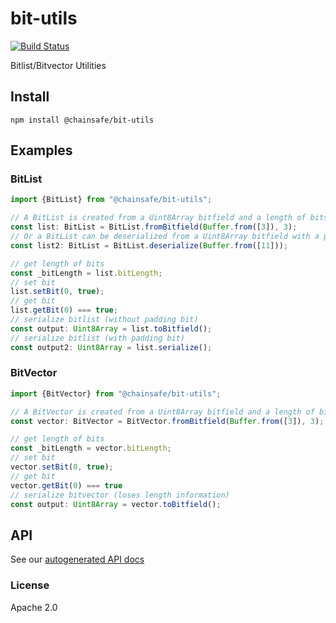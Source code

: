 # bit-utils
[![Build Status](https://travis-ci.com/ChainSafe/bit-utils.svg?branch=master)](https://travis-ci.com/ChainSafe/bit-utils)

Bitlist/Bitvector Utilities

## Install

`npm install @chainsafe/bit-utils`

## Examples

### BitList
```typescript
import {BitList} from "@chainsafe/bit-utils";

// A BitList is created from a Uint8Array bitfield and a length of bits
const list: BitList = BitList.fromBitfield(Buffer.from([3]), 3);
// Or a BitList can be deserialized from a Uint8Array bitfield with a padding bit marking the length
const list2: BitList = BitList.deserialize(Buffer.from([11]));

// get length of bits
const _bitLength = list.bitLength;
// set bit
list.setBit(0, true);
// get bit
list.getBit(0) === true;
// serialize bitlist (without padding bit)
const output: Uint8Array = list.toBitfield();
// serialize bitlist (with padding bit)
const output2: Uint8Array = list.serialize();
```

### BitVector
```typescript
import {BitVector} from "@chainsafe/bit-utils";

// A BitVector is created from a Uint8Array bitfield and a length of bits
const vector: BitVector = BitVector.fromBitfield(Buffer.from([3]), 3);

// get length of bits
const _bitLength = vector.bitLength;
// set bit
vector.setBit(0, true);
// get bit
vector.getBit(0) === true
// serialize bitvector (loses length information)
const output: Uint8Array = vector.toBitfield();
```

## API

See our [autogenerated API docs](https://chainsafe.github.io/bit-utils)

### License

Apache 2.0
